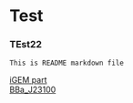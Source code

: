 # Test

### TEst22

`This is README markdown file`

[iGEM part](https://lelp27.github.io/igemE/igem_part)
<br>
[BBa_J23100](https://lelp27.github.io/igemE/igem_BBa_J23100)
<br>
